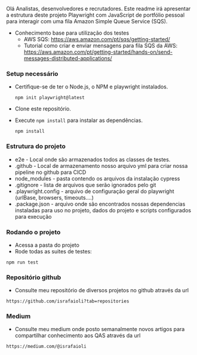 Olá Analistas, desenvolvedores e recrutadores. Este readme irá apresentar a estrutura deste projeto Playwright com JavaScript de portfólio pessoal para interagir com uma fila Amazon Simple Queue Service (SQS).

* Conhecimento base para utilização dos testes
  - AWS SQS: https://aws.amazon.com/pt/sqs/getting-started/
  - Tutorial como criar e enviar mensagens para fila SQS da AWS: https://aws.amazon.com/pt/getting-started/hands-on/send-messages-distributed-applications/

### Setup necessário ###

* Certifique-se de ter o Node.js, o NPM e playwright instalados.
  ```
  npm init playwright@latest
  ```

* Clone este repositório.


* Execute `npm install` para instalar as dependências.

  ```
  npm install
  ```

### Estrutura do projeto ###

* e2e - Local onde são armazenados todos as classes de testes.
* .github - Local de armazenamento nosso arquivo yml para criar nossa pipeline no github para CICD
* node_modules - pasta contendo os arquivos da instalação cypress
* .gitignore - lista de arquivos que serão ignorados pelo git
* .playwright.config - arquivo de configuração geral do playwright (urlBase, browsers, timeouts....)
* .package.json - arquivo onde são encontrados nossas dependencias instaladas para uso no projeto, dados do projeto e scripts configurados para execução

### Rodando o projeto ###

* Acessa a pasta do projeto
* Rode todas as suites de testes:

```
npm run test
```

### Repositório github ###

* Consulte meu repositório de diversos projetos no github através da url

```
https://github.com/israfaioli?tab=repositories
```

### Medium ###

* Consulte meu medium onde posto semanalmente novos artigos para compartilhar conhecimento aos QAS através da url

```
https://medium.com/@israfaioli
```